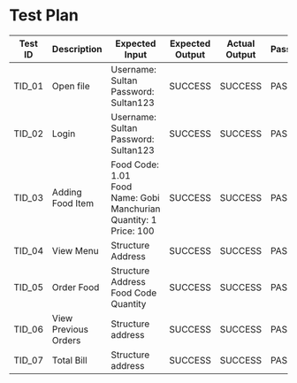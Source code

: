 # Test Plan
|  Test ID | Description  | Expected Input  | Expected Output  | Actual Output  | Pass/Fail |
|---|---|---|---|---|---|
| TID_01  | Open file  | Username: Sultan<br />Password: Sultan123| SUCCESS  |SUCCESS| PASS  |
| TID_02  | Login  | Username: Sultan<br />Password: Sultan123| SUCCESS  |SUCCESS| PASS  |
| TID_03  | Adding Food Item  |Food Code: 1.01<br />Food Name: Gobi Manchurian<br />Quantity: 1<br />Price: 100| SUCCESS  |SUCCESS| PASS  |
| TID_04 | View Menu  | Structure Address| SUCCESS  |SUCCESS| PASS  |
| TID_05  | Order Food  |Structure Address<br />Food Code<br />Quantity| SUCCESS  |SUCCESS| PASS  |
| TID_06 | View Previous Orders  | Structure address| SUCCESS  |SUCCESS| PASS  |
| TID_07 | Total Bill  | Structure address| SUCCESS  |SUCCESS| PASS  |

